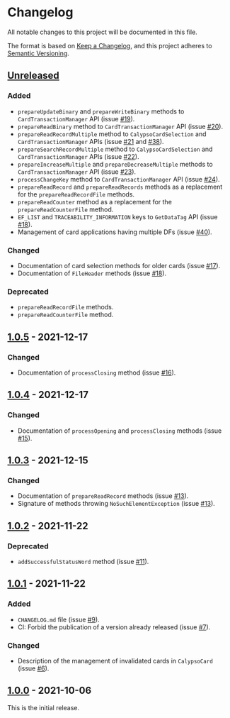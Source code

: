 # Changelog
All notable changes to this project will be documented in this file.

The format is based on [Keep a Changelog](https://keepachangelog.com/en/1.0.0/),
and this project adheres to [Semantic Versioning](https://semver.org/spec/v2.0.0.html).

## [Unreleased]
### Added
- `prepareUpdateBinary` and `prepareWriteBinary` methods to `CardTransactionManager` API (issue [#19]).
- `prepareReadBinary` method to `CardTransactionManager` API (issue [#20]).
- `prepareReadRecordMultiple` method to `CalypsoCardSelection` and `CardTransactionManager` APIs (issue [#21] and [#38]).
- `prepareSearchRecordMultiple` method to `CalypsoCardSelection` and `CardTransactionManager` APIs (issue [#22]).
- `prepareIncreaseMultiple` and `prepareDecreaseMultiple` methods to `CardTransactionManager` API (issue [#23]).
- `processChangeKey` method to `CardTransactionManager` API (issue [#24]).
- `prepareReadRecord` and `prepareReadRecords` methods as a replacement for the `prepareReadRecordFile` methods.
- `prepareReadCounter` method as a replacement for the `prepareReadCounterFile` method.
- `EF_LIST` and `TRACEABILITY_INFORMATION` keys to `GetDataTag` API (issue [#18]).
- Management of card applications having multiple DFs (issue [#40]).
### Changed
- Documentation of card selection methods for older cards (issue [#17]).
- Documentation of `FileHeader` methods (issue [#18]).
### Deprecated
- `prepareReadRecordFile` methods.
- `prepareReadCounterFile` method.

## [1.0.5] - 2021-12-17
### Changed
- Documentation of `processClosing` method (issue [#16]).

## [1.0.4] - 2021-12-17
### Changed
- Documentation of `processOpening` and `processClosing` methods (issue [#15]).

## [1.0.3] - 2021-12-15
### Changed
- Documentation of `prepareReadRecord` methods (issue [#13]).
- Signature of methods throwing `NoSuchElementException` (issue [#13]).

## [1.0.2] - 2021-11-22
### Deprecated
- `addSuccessfulStatusWord` method (issue [#11]).

## [1.0.1] - 2021-11-22
### Added
- `CHANGELOG.md` file (issue [#9]).
- CI: Forbid the publication of a version already released (issue [#7]).
### Changed
- Description of the management of invalidated cards in `CalypsoCard` (issue [#6]).

## [1.0.0] - 2021-10-06
This is the initial release.

[unreleased]: https://github.com/calypsonet/calypsonet-terminal-calypso-java-api/compare/1.0.5...HEAD
[1.0.5]: https://github.com/calypsonet/calypsonet-terminal-calypso-java-api/compare/1.0.4...1.0.5
[1.0.4]: https://github.com/calypsonet/calypsonet-terminal-calypso-java-api/compare/1.0.3...1.0.4
[1.0.3]: https://github.com/calypsonet/calypsonet-terminal-calypso-java-api/compare/1.0.2...1.0.3
[1.0.2]: https://github.com/calypsonet/calypsonet-terminal-calypso-java-api/compare/1.0.1...1.0.2
[1.0.1]: https://github.com/calypsonet/calypsonet-terminal-calypso-java-api/compare/1.0.0...1.0.1
[1.0.0]: https://github.com/calypsonet/calypsonet-terminal-calypso-java-api/releases/tag/1.0.0

[#40]: https://github.com/calypsonet/calypsonet-terminal-calypso-java-api/issues/40
[#38]: https://github.com/calypsonet/calypsonet-terminal-calypso-java-api/issues/38
[#24]: https://github.com/calypsonet/calypsonet-terminal-calypso-java-api/issues/24
[#23]: https://github.com/calypsonet/calypsonet-terminal-calypso-java-api/issues/23
[#22]: https://github.com/calypsonet/calypsonet-terminal-calypso-java-api/issues/22
[#21]: https://github.com/calypsonet/calypsonet-terminal-calypso-java-api/issues/21
[#20]: https://github.com/calypsonet/calypsonet-terminal-calypso-java-api/issues/20
[#19]: https://github.com/calypsonet/calypsonet-terminal-calypso-java-api/issues/19
[#18]: https://github.com/calypsonet/calypsonet-terminal-calypso-java-api/issues/18
[#17]: https://github.com/calypsonet/calypsonet-terminal-calypso-java-api/issues/17
[#16]: https://github.com/calypsonet/calypsonet-terminal-calypso-java-api/issues/16
[#15]: https://github.com/calypsonet/calypsonet-terminal-calypso-java-api/issues/15
[#13]: https://github.com/calypsonet/calypsonet-terminal-calypso-java-api/issues/13
[#11]: https://github.com/calypsonet/calypsonet-terminal-calypso-java-api/issues/11
[#9]: https://github.com/calypsonet/calypsonet-terminal-calypso-java-api/issues/9
[#7]: https://github.com/calypsonet/calypsonet-terminal-calypso-java-api/issues/7
[#6]: https://github.com/calypsonet/calypsonet-terminal-calypso-java-api/issues/6